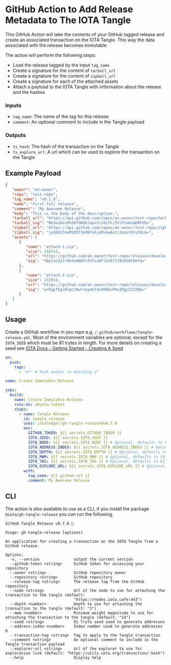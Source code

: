 # GitHub Action to Add Release Metadata to The IOTA Tangle

This GitHub Action will take the contents of your GitHub tagged release and create an associated transaction on the IOTA Tangle. This way the data associated with the release becomes immutable.

The action will perform the following steps:

* Load the release tagged by the input `tag_name`
* Create a signature for the content of `tarball_url`
* Create a signature for the content of `zipball_url`
* Create a signature for each of the attached assets
* Attach a payload to the IOTA Tangle with information about the release and the hashes

### Inputs

- `tag_name`: The name of the tag for this release
- `comment`: An optional comment to include in the Tangle payload

### Outputs

- `tx_hash`: The hash of the transaction on the Tangle
- `tx_explore_url`: A url which can be used to explore the transaction on the Tangle


## Example Payload

```json
{
   "owner": "an-owner",
   "repo": "test-repo",
   "tag_name": "v0.1.0",
   "name": "First full release",
   "comment": "My Awesome Release",
   "body": "This is the body of the description.",
   "tarball_url": "https://api.github.com/repos/an-owner/test-repo/tarball/v0.1.0",
   "tarball_sig": "Me3ouGni0h50TOHQklopu3sJdLFh/ZVlPJom3aDRFVQ=",
   "zipball_url": "https://api.github.com/repos/an-owner/test-repo/zipball/v0.1.0",
   "zipball_sig": "jyQ8U1T4oMSEbT3e9NTuFyoMskwAvti3nmiYKtuh8LU=",
   "assets": [
      {
         "name": "attach-1.zip",
         "size": 150752,
         "url": "https://github.com/an-owner/test-repo/releases/download/v0.1.0/attach-1.zip",
         "sig": "YQylonV2i+5KtwVN0FxTU7ssWflX+6fC29COSbFOmfQ="
      },
      {
         "name": "attach-2.zip",
         "size": 153054,
         "url": "https://github.com/an-owner/test-repo/releases/download/v0.1.0/attach-2.zip",
         "sig": "a+Rgpf5gs0lpCJ8wt+eymkTdo99RbcP0o1PgLCIT2NE="
      }
   ]
}
```

## Usage

Create a GitHub workflow in you repo e.g. `/.github/workflows/tangle-release.yml`.
 Most of the environment variables are optional, except for the `IOTA_SEED` which must be 81 trytes in length. For more details on creating a seed see [IOTA Docs - Getting Started - Creating A Seed](https://docs.iota.org/docs/getting-started/0.1/tutorials/create-a-seed)

```yaml
on:
  push:
    tags:
      - 'v*' # Push events to matching v*

name: Create Immutable Release

jobs:
  build:
    name: Create Immutable Release
    runs-on: ubuntu-latest
    steps:
      - name: Tangle Release
        id: tangle_release
        uses: iotaledger/gh-tangle-release@v0.7.0
        env:
          GITHUB_TOKEN: ${{ secrets.GITHUB_TOKEN }}
          IOTA_SEED: ${{ secrets.IOTA_SEED }}
          IOTA_NODE: ${{ secrets.IOTA_NODE }} # Optional, defaults to https://nodes.iota.cafe:443
          IOTA_ADDRESS_INDEX: ${{ secrets.IOTA_ADDRESS_INDEX }} # Optional, defaults to 0
          IOTA_DEPTH: ${{ secrets.IOTA_DEPTH }} # Optional, defaults to 3
          IOTA_MWM: ${{ secrets.IOTA_MWM }} # Optional, defaults to 14
          IOTA_TAG: ${{ secrets.IOTA_TAG }} # Optional, defaults to GITHUB9RELEASE
          IOTA_EXPLORE_URL: ${{ secrets.IOTA_EXPLORE_URL }} # Optional, defaults to https://utils.iota.org/transaction/:hash
        with:
          tag_name: ${{ github.ref }}
          comment: My Awesome Release

```

## CLI

The action is also available to use as a CLI, if you install the package `@iota/gh-tangle-release` you can run the following.

```shell
GitHub Tangle Release v0.7.0 🚀

Usage: gh-tangle-release [options]

An application for creating a transaction on the IOTA Tangle from a GitHub release.

Options:
  -v, --version               output the current version
  --github-token <string>     GitHub token for accessing your repository
  --owner <string>            GitHub repository owner
  --repository <string>       GitHub repository
  --release-tag <string>      The release tag from the GitHub repository
  --node <string>             Url of the node to use for attaching the transaction to the tangle (default:
                              "https://nodes.iota.cafe:443")
  --depth <number>            Depth to use for attaching the transaction to the tangle (default: "3")
  --mwm <number>              Minimum weight magnitude to use for attaching the transaction to the tangle (default: "14")
  --seed <string>             81 Tryte seed used to generate addresses
  --address-index <number>    Index number used to generate addresses 0
  --transaction-tag <string>  Tag to apply to the Tangle transaction
  --comment <string>          An optional comment to include in the Tangle transaction payload
  --explorer-url <string>     Url of the explorer to use for exploration link (default: "https://utils.iota.org/transaction/:hash")
  --help                      Display help
  ```